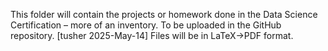 This folder will contain the projects or homework done in the Data Science Certification – more of an inventory. To be uploaded in the GitHub repository. [tusher 2025-May-14]
Files will be in LaTeX→PDF format.

